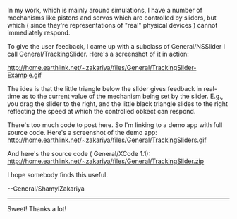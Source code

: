 In my work, which is mainly around simulations, I have a number of mechanisms like pistons and servos which are controlled by sliders, but which ( since they're representations of "real" physical devices ) cannot immediately respond.

To give the user feedback, I came up with a subclass of General/NSSlider I call General/TrackingSlider. Here's a screenshot of it in action:

http://home.earthlink.net/~zakariya/files/General/TrackingSlider-Example.gif

The idea is that the little triangle below the slider gives feedback in real-time as to the current value of the mechanism being set by the slider. E.g., you drag the slider to the right, and the little black triangle slides to the right reflecting the speed at which the controlled obkect can respond.

There's too much code to post here. So I'm linking to a demo app with full source code. Here's a screenshot of the demo app:
http://home.earthlink.net/~zakariya/files/General/TrackingSliders.gif

And here's the source code ( General/XCode 1.1):
http://home.earthlink.net/~zakariya/files/General/TrackingSlider.zip

I hope somebody finds this useful.

--General/ShamylZakariya

----

Sweet!  Thanks a lot!